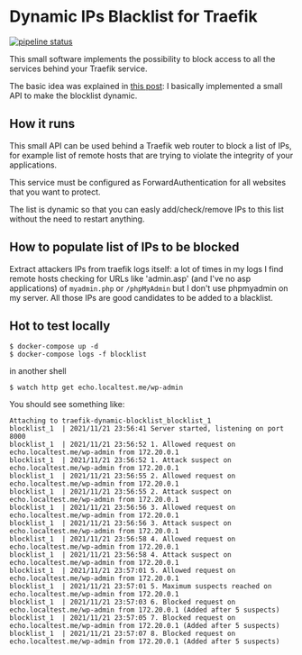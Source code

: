 # Dynamic IPs Blacklist for Traefik 

[![pipeline status](https://gitlab.com/opencontent/traefik-dynamic-blocklist/badges/main/pipeline.svg)](https://gitlab.com/opencontent/traefik-dynamic-blocklist/-/commits/main)


This small software implements the possibility to block access to all the services
behind your Traefik service.

The basic idea was explained in [this post](https://scaleup.us/2020/06/21/how-to-block-ips-in-your-traefik-proxy-server/): 
I basically implemented a small API to make the blocklist dynamic.

## How it runs

This small API can be used behind a Traefik web router to block a list of IPs,
for example list of remote hosts that are trying to violate the integrity of
your applications.

This service must be configured as ForwardAuthentication for all websites
that you want to protect.

The list is dynamic so that you can easly add/check/remove IPs to this list
without the need to restart anything.

## How to populate list of IPs to be blocked

Extract attackers IPs from traefik logs itself: a lot of times in my logs I
find remote hosts checking for URLs like 'admin.asp' (and I've no asp applications)
of `myadmin.php` or `/phpMyAdmin` but I don't use phpmyadmin on my server.
All those IPs are good candidates to be added to a blacklist.

## Hot to test locally

    $ docker-compose up -d
    $ docker-compose logs -f blocklist

in another shell

    $ watch http get echo.localtest.me/wp-admin

You should see something like:

```
Attaching to traefik-dynamic-blocklist_blocklist_1
blocklist_1  | 2021/11/21 23:56:41 Server started, listening on port 8000
blocklist_1  | 2021/11/21 23:56:52 1. Allowed request on echo.localtest.me/wp-admin from 172.20.0.1
blocklist_1  | 2021/11/21 23:56:52 1. Attack suspect on echo.localtest.me/wp-admin from 172.20.0.1
blocklist_1  | 2021/11/21 23:56:55 2. Allowed request on echo.localtest.me/wp-admin from 172.20.0.1
blocklist_1  | 2021/11/21 23:56:55 2. Attack suspect on echo.localtest.me/wp-admin from 172.20.0.1
blocklist_1  | 2021/11/21 23:56:56 3. Allowed request on echo.localtest.me/wp-admin from 172.20.0.1
blocklist_1  | 2021/11/21 23:56:56 3. Attack suspect on echo.localtest.me/wp-admin from 172.20.0.1
blocklist_1  | 2021/11/21 23:56:58 4. Allowed request on echo.localtest.me/wp-admin from 172.20.0.1
blocklist_1  | 2021/11/21 23:56:58 4. Attack suspect on echo.localtest.me/wp-admin from 172.20.0.1
blocklist_1  | 2021/11/21 23:57:01 5. Allowed request on echo.localtest.me/wp-admin from 172.20.0.1
blocklist_1  | 2021/11/21 23:57:01 5. Maximum suspects reached on echo.localtest.me/wp-admin from 172.20.0.1
blocklist_1  | 2021/11/21 23:57:03 6. Blocked request on echo.localtest.me/wp-admin from 172.20.0.1 (Added after 5 suspects)
blocklist_1  | 2021/11/21 23:57:05 7. Blocked request on echo.localtest.me/wp-admin from 172.20.0.1 (Added after 5 suspects)
blocklist_1  | 2021/11/21 23:57:07 8. Blocked request on echo.localtest.me/wp-admin from 172.20.0.1 (Added after 5 suspects)
```

